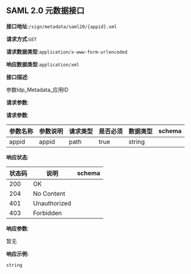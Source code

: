 

## SAML 2.0 元数据接口


**接口地址**:`/sign/metadata/saml20/{appid}.xml`


**请求方式**:`GET`


**请求数据类型**:`application/x-www-form-urlencoded`


**响应数据类型**:`application/xml`


**接口描述**:<p>参数Idp_Metadata_应用ID</p>



**请求参数**:


**请求参数**:


| 参数名称 | 参数说明 | 请求类型    | 是否必须 | 数据类型 | schema |
| -------- | -------- | ----- | -------- | -------- | ------ |
|appid|appid|path|true|string||


**响应状态**:


| 状态码 | 说明 | schema |
| -------- | -------- | ----- | 
|200|OK||
|204|No Content||
|401|Unauthorized||
|403|Forbidden||


**响应参数**:


暂无


**响应示例**:
```text
string
```